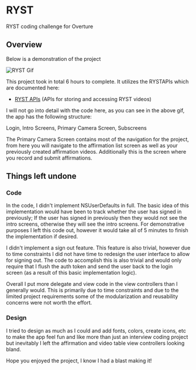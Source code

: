 # RYST
RYST coding challenge for Overture

## Overview
Below is a demonstration of the project

![RYST Gif](https://github.com/Javier27/RYST/raw/master/RYSTRecording.gif)

This project took in total 6 hours to complete. 
It utilizes the RYSTAPIs which are documented here:
- [RYST APIs](https://gist.github.com/alloy-d/29cb57765ace223d6350) (APIs for storing and accessing RYST videos)

I will not go into detail with the code here, as you can see in the above gif, the app has the following structure:

Login, Intro Screens, Primary Camera Screen, Subscreens

The Primary Camera Screen contains most of the navigation for the project, from here you will navigate to the affirmation list screen as well as your previously created affirmation videos. Additionally this is the screen where you record and submit affirmations.

## Things left undone
### Code
In the code, I didn't implement NSUserDefaults in full. The basic idea of this implementation would have been to track whether the user has signed in previously; If the user has signed in previously then they would not see the intro screens, otherwise they will see the intro screens. For demonstrative purposes I left this code out, however it would take all of 5 minutes to finish the implementation if desired.

I didn't implement a sign out feature. This feature is also trivial, however due to time constraints I did not have time to redesign the user interface to allow for signing out. The code to accomplish this is also trivial and would only require that I flush the auth token and send the user back to the login screen (as a result of this basic implementation logic).

Overall I put more delegate and view code in the view controllers than I generally would. This is primarily due to time constraints and due to the limited project requirements some of the modularization and reusability concerns were not worth the effort.

### Design
I tried to design as much as I could and add fonts, colors, create icons, etc to make the app feel fun and like more than just an interview coding project but inevitably I left the affirmation and video table view controllers looking bland.

Hope you enjoyed the project, I know I had a blast making it!
